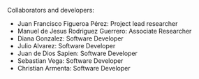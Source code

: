 Collaborators and developers:
- Juan Francisco Figueroa Pérez: Project lead researcher
- Manuel de Jesus Rodriguez Guerrero: Associate Researcher
- Diana Gonzalez: Software Developer
- Julio Alvarez: Software Developer
- Juan de Dios Sapien: Software Developer
- Sebastian Vega: Software Developer
- Christian Armenta: Software Developer


